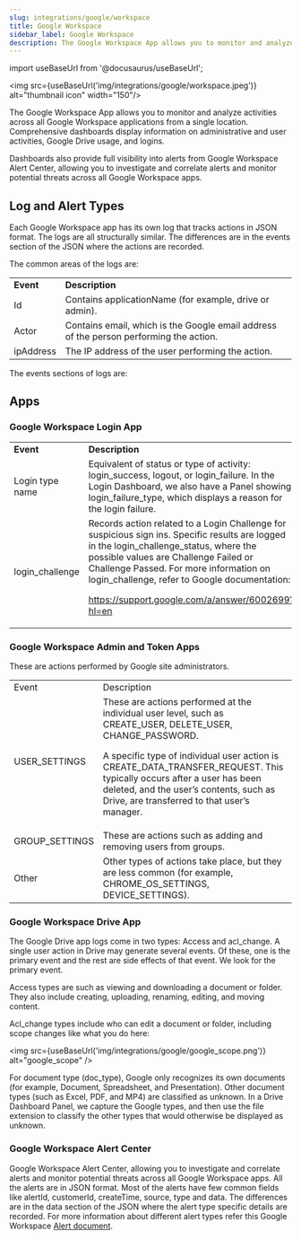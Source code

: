 ```yaml
---
slug: integrations/google/workspace
title: Google Workspace
sidebar_label: Google Workspace
description: The Google Workspace App allows you to monitor and analyze activities across all Google Workspace applications from a single location.
---
```


import useBaseUrl from '@docusaurus/useBaseUrl';

<img src={useBaseUrl('img/integrations/google/workspace.jpeg')} alt="thumbnail icon" width="150"/>

The Google Workspace App allows you to monitor and analyze activities across all Google Workspace applications from a single location. Comprehensive dashboards display information on administrative and user activities, Google Drive usage, and logins.

Dashboards also provide full visibility into alerts from Google Workspace Alert Center, allowing you to investigate and correlate alerts and monitor potential threats across all Google Workspace apps.


## Log and Alert Types

Each Google Workspace app has its own log that tracks actions in JSON format. The logs are all structurally similar. The differences are in the events section of the JSON where the actions are recorded.

The common areas of the logs are:


<table>
  <tr>
   <td><strong>Event</strong></td>
   <td><strong>Description</strong></td>
  </tr>
  <tr>
   <td>Id</td>
   <td>Contains applicationName (for example, drive or admin).</td>
  </tr>
  <tr>
   <td>Actor</td>
   <td>Contains email, which is the Google email address of the person performing the action.</td>
  </tr>
  <tr>
   <td>ipAddress</td>
   <td>The IP address of the user performing the action.</td>
  </tr>
</table>


The events sections of logs are:

## Apps

### Google Workspace Login App


<table>
  <tr>
   <td><strong>Event</strong>
   </td>
   <td><strong>Description</strong>
   </td>
  </tr>
  <tr>
   <td>Login type name
   </td>
   <td>Equivalent of status or type of activity: login_success, logout, or login_failure. In the Login Dashboard, we also have a Panel showing login_failure_type, which displays a reason for the login failure.
   </td>
  </tr>
  <tr>
   <td>login_challenge
   </td>
   <td>Records action related to a Login Challenge for suspicious sign ins. Specific results are logged in the login_challenge_status, where the possible values are Challenge Failed or Challenge Passed. For more information on login_challenge, refer to Google documentation:
<p><a href="https://support.google.com/a/answer/6002699?hl=en">https://support.google.com/a/answer/6002699?hl=en</a></p>
   </td>
  </tr>
</table>



### Google Workspace Admin and Token Apps

These are actions performed by Google site administrators.

<table>
  <tr>
   <td>Event
   </td>
   <td>Description
   </td>
  </tr>
  <tr>
   <td>USER_SETTINGS
   </td>
   <td>These are actions performed at the individual user level, such as CREATE_USER, DELETE_USER, CHANGE_PASSWORD.
<p>A specific type of individual user action is CREATE_DATA_TRANSFER_REQUEST. This typically occurs after a user has been deleted, and the user’s contents, such as Drive, are transferred to that user’s manager.</p>
   </td>
  </tr>
  <tr>
   <td>GROUP_SETTINGS
   </td>
   <td>These are actions such as adding and removing users from groups.
   </td>
  </tr>
  <tr>
   <td>Other
   </td>
   <td>Other types of actions take place, but they are less common (for example, CHROME_OS_SETTINGS, DEVICE_SETTINGS).
   </td>
  </tr>
</table>



### Google Workspace Drive App

The Google Drive app logs come in two types: Access and acl_change. A single user action in Drive may generate several events. Of these, one is the primary event and the rest are side effects of that event. We look for the primary event.

Access types are such as viewing and downloading a document or folder. They also include creating, uploading, renaming, editing, and moving content.

Acl_change types include who can edit a document or folder, including scope changes like what you do here:

<img src={useBaseUrl('img/integrations/google/google_scope.png')} alt="google_scope" />

For document type (doc_type), Google only recognizes its own documents (for example, Document, Spreadsheet, and Presentation). Other document types (such as Excel, PDF, and MP4) are classified as unknown. In a Drive Dashboard Panel, we capture the Google types, and then use the file extension to classify the other types that would otherwise be displayed as unknown.


### Google Workspace Alert Center

Google Workspace Alert Center, allowing you to investigate and correlate alerts and monitor potential threats across all Google Workspace apps. All the alerts are in JSON format. Most of the alerts have few common fields like alertId, customerId, createTime, source, type and data. The differences are in the data section of the JSON where the alert type specific details are recorded. For more information about different alert types refer this Google Workspace [Alert document](https://developers.google.com/admin-sdk/alertcenter/reference/alert-types).
